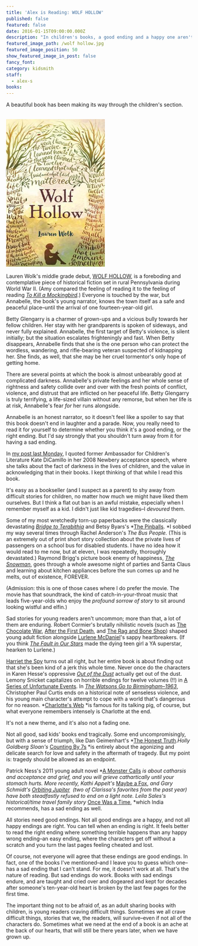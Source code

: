 ```yaml
---
title: 'Alex is Reading: WOLF HOLLOW'
published: false
featured: false
date: 2016-01-15T09:00:00.000Z
description: "In children's books, a good ending and a happy one aren't always the same thing."
featured_image_path: /wolf hollow.jpg
featured_image_position: 50
show_featured_image_in_post: false
fancy_font:
category: kidsmith
staff:
  - alex-s
books:
---
```



A beautiful book has been making its way through the children's section.

<br>![](/uploads/versions/9781101994825---x----268-400x---.jpg)

Lauren Wolk's middle grade debut, [WOLF HOLLOW](http://www.brooklinebooksmith-shop.com/book/9781101994825), is a foreboding and contemplative piece of historical fiction set in rural Pennsylvania during World War II. (Amy compared the feeling of reading it to the feeling of reading&nbsp;*[To Kill a Mockingbird](http://www.brooklinebooksmith-shop.com/book/9780061120084).*) Everyone is touched by the war, but Annabelle, the book's young narrator, knows the town itself as a safe and peaceful place–until the arrival of one fourteen-year-old girl.

Betty Glengarry is a charmer of grown-ups and a vicious bully towards her fellow children. Her stay with her grandparents is spoken of sideways, and never fully explained. Annabelle, the first target of Betty's violence, is silent initially; but the situation escalates frighteningly and fast. When Betty disappears, Annabelle finds that she is the one person who can protect the wordless, wandering, and rifle-bearing veteran suspected of kidnapping her. She finds, as well, that she may be her cruel tormentor's only hope of getting home.

There are several points at which the book is almost unbearably good at complicated darkness. Annabelle's private feelings and her whole sense of rightness and safety collide over and over with the fresh points of conflict, violence, and distrust that are inflicted on her peaceful life. Betty Glengarry is truly terrifying, a life-sized villain without any remorse, but when her life is at risk, Annabelle's fear *for*&nbsp;her runs alongside.

Annabelle is an honest narrator, so it doesn't feel like a spoiler to say that this book doesn't end in laughter and a parade. Now, you really need to read it for yourself to determine whether you think it's a good ending, or the right ending. But I'd say strongly that you shouldn't turn away from it for having a sad ending.

In [my post last Monday](http://www.brooklinebooksmith.com/2016/05/02/welcome-to-childrens-book-week/), I quoted former Ambassador for Children's Literature Kate DiCamillo in her 2008 Newbery acceptance speech, where she talks about the fact of darkness in the lives of children, and the value in acknowledging that in their books. I kept thinking of that while I read this book.

It's easy as a bookseller (and I suspect as a parent) to shy away from difficult stories for children, no matter how much we might have liked them ourselves. But I think a flat out ban is an awful mistake, especially when I remember myself as a kid. I didn't just like kid tragedies–I&nbsp;*devoured*&nbsp;them.

Some of my most wretchedly torn-up paperbacks were the classically devastating&nbsp;[*Bridge to Terabithia*](http://www.brooklinebooksmith-shop.com/book/9780060734015)&nbsp;and Betsy Byars's&nbsp;*[The Pinballs](http://www.brooklinebooksmith-shop.com/book/9780064401982).&nbsp;*I sobbed my way several times through Rachel Anderson's&nbsp;*The Bus People.&nbsp;*(This is an extremely out of print short story collection about the private lives of passengers on a school bus for disabled students. I have no idea how it would read to me now, but at eleven, I was repeatedly, thoroughly devastated.) Raymond Brigg's picture book enemy of happiness,&nbsp;[*The Snowman*](http://www.brooklinebooksmith-shop.com/book/9780394884660), goes through a whole awesome night of parties and Santa Claus and learning about kitchen appliances before the sun comes up and he melts, out of existence, FOREVER.

(Admission: this is one of those cases where I do prefer the movie. The movie has that soundtrack, the kind of catch-in-your-throat music that leads five-year-olds who enjoy the *profound sorrow of story*&nbsp;to sit around looking wistful and elfin.)

Sad stories for young readers aren't uncommon; more than that, a lot of them are enduring. Robert Cormier's brutally nihilistic novels (such as [The Chocolate War](http://www.brooklinebooksmith-shop.com/book/9780375829871), [After the First Death](http://www.brooklinebooksmith-shop.com/book/9780440208358), and&nbsp;[The Rag and Bone Shop](http://www.brooklinebooksmith-shop.com/book/9780440229711)) shaped young adult fiction alongside [Lurlene McDaniel](http://www.brooklinebooksmith-shop.com/search/site/lurlene%20mcdaniel)'s sappy heartbreakers. (If you think&nbsp;[*The Fault in Our Stars*](http://www.brooklinebooksmith-shop.com/book/9780142424179)&nbsp;made the dying teen girl a YA superstar, hearken to Lurlene.)

[Harriet the Spy](http://www.brooklinebooksmith-shop.com/book/9780440416791)&nbsp;turns out all right, but her entire book is about finding out that she's been kind of a jerk this whole time. Never once do the characters in Karen Hesse's oppressive&nbsp;[*Out of the Dust*](http://www.brooklinebooksmith-shop.com/book/9780590371254)&nbsp;actually get out of the dust. Lemony Snicket capitalizes on horrible endings for twelve volumes (!!) in [A Series of Unfortunate Events](http://www.brooklinebooksmith-shop.com/search/site/series%20of%20unfortunate%20events). In [*The Watsons Go to Birmingham–1963*](http://www.brooklinebooksmith-shop.com/book/9780440228004), Christopher Paul Curtis ends on a historical note of senseless violence, and his young main character's attempt to cope with a world that's dangerous for no reason.&nbsp;*[Charlotte's Web](http://www.brooklinebooksmith-shop.com/book/9780064400558)&nbsp;*is famous for its talking pig, of course, but what everyone remembers intensely is Charlotte at the end.

It's not a new theme, and it's also not a fading one.

Not all good, sad kids' books end tragically. Some end uncompromisingly, but with a sense of triumph, like Dan Geimenhart's&nbsp;*[The Honest Truth](http://www.brooklinebooksmith-shop.com/book/9780545665742).*Holly Goldberg Sloan's&nbsp;*[Counting By 7s](http://www.brooklinebooksmith-shop.com/book/9780142422861)&nbsp;*is entirely about the agonizing and delicate search for love and safety in the aftermath of tragedy. But my point is: tragedy should be allowed as an endpoint.&nbsp;

Patrick Ness's 2011 young adult novel&nbsp;*[A Monster Calls](http://www.brooklinebooksmith-shop.com/book/9780763660659)&nbsp;*is about catharsis and acceptance and grief, and you will grieve cathartically until your stomach hurts. More recently, Kathi Appelt's&nbsp;*[Maybe a Fox](http://www.brooklinebooksmith-shop.com/book/9781442482425),&nbsp;*and Gary Schmidt's&nbsp;[*Orbiting Jupiter*](http://www.brooklinebooksmith-shop.com/book/9780544462229)&nbsp; (two of Clarissa's favorites from the past year) have both steadfastly refused to end on a light note. Leila Sales's historical/time travel family story&nbsp;*[Once Was a Time](http://www.brooklinebooksmith-shop.com/book/9781452140094),&nbsp;*which India recommends, has a sad ending as well.&nbsp;

All stories need good endings. Not all good endings are a happy, and not all happy endings are right. You can tell when an ending is right. It feels better to read the right ending where something terrible happens than any happy wrong ending–an easy ending, where the characters get off without a scratch and you turn the last pages feeling cheated and lost.

Of course, not everyone will agree that these endings are good endings. In fact, one of the books I've mentioned–and I leave you to guess which one–has a sad ending that I can't stand. For me, it doesn't work at all. That's the nature of reading. But sad endings do work. Books with sad endings endure, and are taught and cried over and dogeared and kept for decades after someone's ten-year-old heart is broken by the last few pages for the first time.

The important thing not to be afraid of, as an adult sharing books with children, is young readers craving difficult things. Sometimes we all crave difficult things, stories that we, the readers, will survive–even if not all of the characters do. Sometimes what we need at the end of a book is an ache at the back of our hearts, that will still be there years later, when we have grown up.